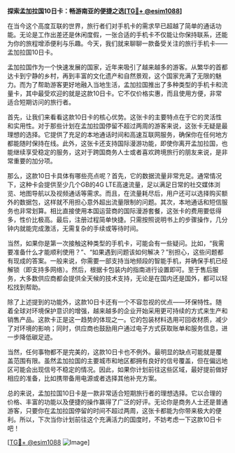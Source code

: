 **探索孟加拉国10日卡：畅游南亚的便捷之选[[TG💪+ @esim1088](https://t.me/s/esim1088)]**

在当今这个高度互联的世界，旅行者们对手机卡的需求早已超越了简单的通话功能。无论是工作出差还是休闲度假，一张合适的手机卡不仅能让你保持联系，还能为你的旅程增添便利与乐趣。今天，我们就来聊聊一款备受关注的旅行手机卡——孟加拉国10日卡。

孟加拉国作为一个快速发展的国家，近年来吸引了越来越多的游客。从繁华的首都达卡到宁静的乡村，再到丰富的文化遗产和自然景观，这个国家充满了无限的魅力。而为了帮助游客更好地融入当地生活，孟加拉国推出了多种类型的手机卡和流量卡，其中最受欢迎的就是这款10日卡。它不仅价格实惠，而且使用方便，非常适合短期访问的旅行者。

首先，让我们来看看这款10日卡的核心优势。这张卡的主要特点在于它的灵活性和实用性。对于那些计划在孟加拉国停留不超过两周的游客来说，这张卡无疑是最理想的选择。它提供了充足的本地通话时间和高速互联网服务，确保你在任何地方都能随时保持在线。此外，这张卡还支持国际漫游功能，即使你离开孟加拉国，也能继续享受稳定的服务，这对于跨国商务人士或者喜欢跨境旅行的朋友来说，是非常重要的加分项。

那么，这款10日卡具体有哪些亮点呢？首先，它的数据流量非常充足。通常情况下，这种卡会提供至少几个GB的4G LTE高速流量，足以满足日常的社交媒体浏览、地图导航以及视频通话等需求。而且，在流量耗尽后，用户还可以选择购买额外的数据包，这样就不用担心意外超出流量限制的问题。其次，本地通话和短信服务也非常划算。相比直接使用本国运营商的国际漫游套餐，这张卡的费用要低得多，性价比极高。最后，注册过程简单快捷。只需按照说明书上的步骤操作，几分钟内就能完成激活，无需复杂的手续或等待时间。

当然，如果你是第一次接触这种类型的手机卡，可能会有一些疑问。比如，“我需要准备什么才能顺利使用？”、“如果遇到问题该如何解决？”别担心，这些问题都有现成的答案。一般来说，你需要一部支持当地频段的智能手机，并确保手机已经解锁（即支持多网络）。然后，根据卡包装内的指南进行设置即可。至于售后服务，大多数供应商都会提供全天候的技术支持，无论是在国内还是国外，都可以轻松找到帮助。

除了上述提到的功能外，这款10日卡还有一个不容忽视的优点——环保特性。随着全球对环境保护意识的增强，越来越多的企业开始采用更可持续的方式来生产和销售产品。这款卡正是这一趋势的体现之一。它的包装材料选用可回收材质，减少了对环境的影响；同时，供应商也鼓励用户通过电子方式获取账单和服务信息，进一步降低碳足迹。

当然，任何事物都不是完美的，这款10日卡也不例外。最明显的缺点可能就是覆盖范围有限。虽然孟加拉国的主要城市和地区都拥有良好的信号覆盖，但在偏远地区可能会出现信号不稳定的情况。因此，如果你计划前往这些区域，最好提前做好相应的准备，比如携带备用电源或者选择其他补充方案。

总的来说，孟加拉国10日卡是一款非常适合短期旅行者的理想选择。它以合理的价格、丰富的功能以及便捷的操作赢得了广泛的好评。无论你是商务人士还是普通游客，只要你在孟加拉国停留的时间不超过两周，这张卡都能为你带来极大的便利。所以，下次当你计划前往这个充满活力的国度时，不妨考虑一下这款10日卡吧！

[[TG💪+ @esim1088](https://t.me/s/esim1088) ![Image](https://i.postimg.cc/4NQfJmqS/Snipaste-2025-05-13-00-14-12.png)]